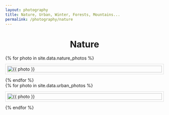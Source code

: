 ```yaml
---
layout: photography
title: Nature, Urban, Winter, Forests, Mountains...
permalink: /photography/nature
---
```


<style>
    h1 {
        text-align: center;
    }
</style>


<style>
  .image-grid {
    display: grid;
    grid-template-columns: repeat(1, 1fr);
    gap: 10px;
  }
  .grid-item {
    border: 1px solid #ddd;
    padding: 5px;
  }
  .grid-item img {
    width: 100%;
    height: auto;
    display: block;
  }
</style>

<h1> Nature </h1>

<div class="image-grid">
    {% for photo in site.data.nature_photos %}
        <div class="grid-item">
            <img src="{{ '/assets/photography/nature/' | append: photo}}" alt="{{ photo }}" loading = "lazy" />
        </div>
    {% endfor %}
</div>

<div class="image-grid">
    {% for photo in site.data.urban_photos %}
        <div class="grid-item">
            <img src="{{ '/assets/photography/urban/' | append: photo}}" alt="{{ photo }}" loading = "lazy" />
        </div>
    {% endfor %}
</div>